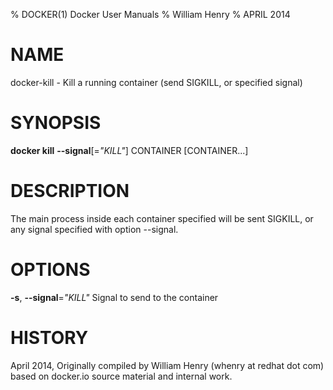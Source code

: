 % DOCKER(1) Docker User Manuals 
% William Henry
% APRIL 2014 
# NAME
docker-kill - Kill a running container (send SIGKILL, or specified signal)

# SYNOPSIS
**docker kill** **--signal**[=*"KILL"*] CONTAINER [CONTAINER...]

# DESCRIPTION

The main process inside each container specified will be sent SIGKILL,
 or any signal specified with option --signal.

# OPTIONS
**-s**, **--signal**=*"KILL"*
   Signal to send to the container

# HISTORY
April 2014, Originally compiled by William Henry (whenry at redhat dot com)
 based on docker.io source material and internal work.

